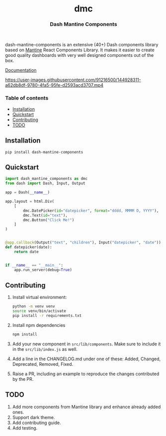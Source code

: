 <h1 align="center">dmc</h1>
<h3 align="center">Dash Mantine Components</h3>

<br/>

dash-mantine-components is an extensive (40+) Dash components library based on [Mantine](https://mantine.dev/) React Components Library. It makes it easier to create good quality dashboards with very well designed components out of the box.

[Documentation](https://dash-mantine-components.herokuapp.com)

https://user-images.githubusercontent.com/91216500/144928311-a62db8df-9780-4fa5-95fe-d2593acd3707.mp4

### Table of contents
- [Installation](#installation)
- [Quickstart](#quickstart)
- [Contributing](#contributing)
- [TODO](#todo)

## Installation

```
pip install dash-mantine-components
```

## Quickstart

```python
import dash_mantine_components as dmc
from dash import Dash, Input, Output

app = Dash(__name__)

app.layout = html.Div(
    [
        dmc.DatePicker(id="datepicker", format="dddd, MMMM D, YYYY"),
        dmc.Text(id="text"),
        dmc.Button("Click Me!")
    ]
)


@app.callback(Output("text", "children"), Input("datepicker", "date"))
def datepicker(date):
    return date


if __name__ == "__main__":
    app.run_server(debug=True)
```

## Contributing
1. Install virtual environment:
    ```bash
    python -m venv venv
    source venv/bin/activate
    pip install -r requirements.txt
    ```

2. Install npm dependencies
    ```bash
    npm install
    ```

3. Add your new component in `src/lib/components`. Make sure to include it in the `src/lib/index.js` as well.
   
4. Add a line in the CHANGELOG.md under one of these: Added, Changed, Deprecated, Removed, Fixed.

5. Raise a PR, including an example to reproduce the changes contributed by the PR.


## TODO

1. Add more components from Mantine library and enhance already added ones.
2. Support dark theme.
3. Add contributing guide.
4. Add testing.
